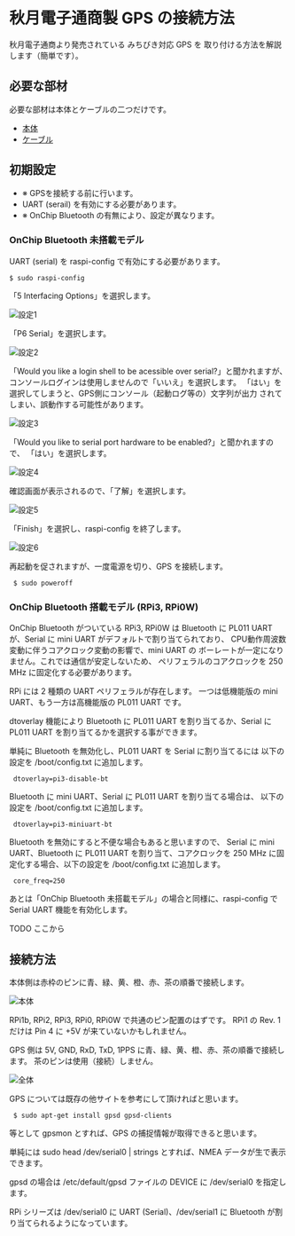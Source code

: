 # 秋月電子通商製 GPS の接続方法

秋月電子通商より発売されている みちびき対応 GPS を
取り付ける方法を解説します（簡単です）。

## 必要な部材

必要な部材は本体とケーブルの二つだけです。

* [本体](http://akizukidenshi.com/catalog/g/gK-09991/)
* [ケーブル](http://akizukidenshi.com/catalog/g/gC-09731/)

## 初期設定

* ※ GPSを接続する前に行います。
* UART (serail) を有効にする必要があります。
* ※ OnChip Bluetooth の有無により、設定が異なります。

### OnChip Bluetooth 未搭載モデル

UART (serial) を raspi-config で有効にする必要があります。

    $ sudo raspi-config

「5 Interfacing Options」を選択します。

![設定1](https://raw.githubusercontent.com/thortex/rpi3-simple-hat/master/AKIZUKI-GPS/images/raspi-config1.png)

「P6 Serial」を選択します。

![設定2](https://raw.githubusercontent.com/thortex/rpi3-simple-hat/master/AKIZUKI-GPS/images/raspi-config2.png)

「Would you like a login shell to be acessible over serial?」と聞かれますが、
コンソールログインは使用しませんので「いいえ」を選択します。
「はい」を選択してしまうと、GPS側にコンソール（起動ログ等の）文字列が出力
されてしまい、誤動作する可能性があります。

![設定3](https://raw.githubusercontent.com/thortex/rpi3-simple-hat/master/AKIZUKI-GPS/images/raspi-config3.png)

「Would you like to serial port hardware to be enabled?」と聞かれますので、
「はい」を選択します。

![設定4](https://raw.githubusercontent.com/thortex/rpi3-simple-hat/master/AKIZUKI-GPS/images/raspi-config4.png)

確認画面が表示されるので、「了解」を選択します。

![設定5](https://raw.githubusercontent.com/thortex/rpi3-simple-hat/master/AKIZUKI-GPS/images/raspi-config5.png)

「Finish」を選択し、raspi-config を終了します。

![設定6](https://raw.githubusercontent.com/thortex/rpi3-simple-hat/master/AKIZUKI-GPS/images/raspi-config6.png)

再起動を促されますが、一度電源を切り、GPS を接続します。

     $ sudo poweroff


### OnChip Bluetooth 搭載モデル (RPi3, RPi0W)

OnChip Bluetooth がついている RPi3, RPi0W は Bluetooth に PL011 UART
が、Serial に mini UART がデフォルトで割り当てられており、
CPU動作周波数変動に伴うコアクロック変動の影響で、mini UART の
ボーレートが一定になりません。これでは通信が安定しないため、
ペリフェラルのコアクロックを 250 MHz に固定化する必要があります。

RPi には 2 種類の UART ペリフェラルが存在します。
一つは低機能版の mini UART、もう一方は高機能版の PL011 UART です。

dtoverlay 機能により Bluetooth に PL011 UART を割り当てるか、Serial 
に PL011 UART を割り当てるかを選択する事ができます。

単純に Bluetooth を無効化し、PL011 UART を Serial に割り当てるには
以下の設定を /boot/config.txt に追加します。

     dtoverlay=pi3-disable-bt

Bluetooth に mini UART、Serial に PL011 UART を割り当てる場合は、
以下の設定を /boot/config.txt に追加します。

     dtoverlay=pi3-miniuart-bt

Bluetooth を無効にすると不便な場合もあると思いますので、
Serial に mini UART、Bluetooth に PL011 UART を割り当て、コアクロックを
250 MHz に固定化する場合、以下の設定を /boot/config.txt に追加します。

     core_freq=250

あとは「OnChip Bluetooth 未搭載モデル」の場合と同様に、raspi-config 
で Serial UART 機能を有効化します。


TODO ここから

## 接続方法

本体側は赤枠のピンに青、緑、黄、橙、赤、茶の順番で接続します。

![本体](https://raw.githubusercontent.com/thortex/rpi3-simple-hat/master/AKIZUKI-GPS/images/Pi-GPIO-header-26-sm.png "本体側")

RPi1b, RPi2, RPi3, RPi0, RPi0W で共通のピン配置のはずです。
RPi1 の Rev. 1 だけは Pin 4 に +5V が来ていないかもしれません。

GPS 側は 5V, GND, RxD, TxD, 1PPS に青、緑、黄、橙、赤、茶の順番で接続します。
茶のピンは使用（接続）しません。

![全体](https://raw.githubusercontent.com/thortex/rpi3-simple-hat/master/AKIZUKI-GPS/images/overview.jpg "全体")


GPS については既存の他サイトを参考にして頂ければと思います。

     $ sudo apt-get install gpsd gpsd-clients

等として gpsmon とすれば、GPS の捕捉情報が取得できると思います。

単純には sudo head /dev/serial0 | strings とすれば、NMEA データが生で表示できます。

gpsd の場合は /etc/default/gpsd ファイルの DEVICE に /dev/serial0 を指定します。

RPi シリーズは /dev/serial0 に UART (Serial)、/dev/serial1 に Bluetooth が割り当てられるようになっています。





    



